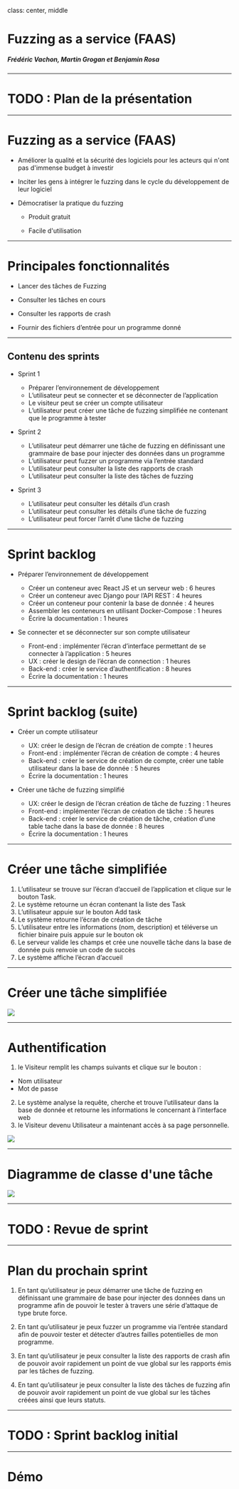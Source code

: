 class: center, middle

# Fuzzing as a service (FAAS)

##### Frédéric Vachon, Martin Grogan et Benjamin Rosa

---
# TODO : Plan de la présentation

---

# Fuzzing as a service (FAAS)

* Améliorer la qualité et la sécurité des logiciels pour les acteurs qui n'ont pas d'immense budget à investir

* Inciter les gens à intégrer le fuzzing dans le cycle du développement de leur logiciel

* Démocratiser la pratique du fuzzing

    * Produit gratuit

    * Facile d'utilisation

---

# Principales fonctionnalités

* Lancer des tâches de Fuzzing

* Consulter les tâches en cours

* Consulter les rapports de crash

* Fournir des fichiers d’entrée pour un programme donné


---

## Contenu des sprints


* Sprint 1
	* Préparer l’environnement de développement
	* L’utilisateur peut se connecter et se déconnecter de l’application
	* Le visiteur peut se créer un compte utilisateur 
	* L’utilisateur peut créer une tâche de fuzzing simplifiée ne contenant que le programme à tester

* Sprint 2

	* L’utilisateur peut démarrer une tâche de fuzzing en définissant une grammaire de base pour injecter des données dans un programme
	* L’utilisateur peut fuzzer un programme via l’entrée standard
	* L’utilisateur peut consulter la liste des rapports de crash
	* L’utilisateur peut consulter la liste des tâches de fuzzing

* Sprint 3
	* L’utilisateur peut consulter les détails d’un crash
	* L’utilisateur peut consulter les détails d’une tâche de fuzzing
	* L’utilisateur peut forcer l’arrêt d’une tâche de fuzzing

---

# Sprint backlog

* Préparer l’environnement de développement	
	* Créer un conteneur avec React JS et un serveur web :	6 heures	
	* Créer un conteneur avec Django pour l’API REST :	4 heures	
	* Créer un conteneur pour contenir la base de donnée :	4 heures	
	* Assembler les conteneurs en utilisant Docker-Compose :	1 heures	
	* Écrire la documentation :	1 heures	

* Se connecter et se déconnecter sur son compte utilisateur	
	* Front-end : implémenter l’écran d’interface permettant de se connecter à l’application :	5 heures	
	* UX : créer le design de l’écran de connection :	1 heures	
	* Back-end : créer le service d’authentification :	8 heures	
	* Écrire la documentation :	1 heures	

---

# Sprint backlog (suite)

* Créer un compte utilisateur	
	* UX: créer le design de l’écran de création de compte :	1 heures	
	* Front-end : implémenter l’écran de création de compte :	4 heures	
	* Back-end : créer le service de création de compte, créer une table utilisateur dans la base de donnée :	5 heures	
	* Écrire la documentation :	1 heures	

* Créer une tâche de fuzzing simplifié	
	* UX: créer le design de l’écran création de tâche de fuzzing :	1 heures	
	* Front-end : implémenter l’écran de création de tâche :	5 heures	
	* Back-end : créer le service de création de tâche, création d’une table tache dans la base de donnée :	8 heures	
	* Écrire la documentation :	1 heures	

---

# Créer une tâche simplifiée


1. L’utilisateur se trouve sur l’écran d’accueil de l’application et clique sur le bouton Task.
2. Le système retourne un écran contenant la liste des Task
3. L’utilisateur appuie sur le bouton Add task
4. Le système retourne l’écran de création de tâche
5. L’utilisateur entre les informations (nom, description) et téléverse un fichier binaire puis appuie sur le bouton ok
6. Le serveur valide les champs et crée une nouvelle tâche dans la base de donnée puis renvoie un code de succès
7. Le système affiche l’écran d’accueil

---

# Créer une tâche simplifiée

![](./img/creer_tache.png)

---

# Authentification

1. le Visiteur remplit les champs suivants et clique sur le bouton : 
 - Nom utilisateur
 - Mot de passe
2. Le système analyse la requête, cherche et trouve l’utilisateur dans la base de donnée et retourne les informations le concernant à l’interface web
3. le Visiteur devenu Utilisateur a maintenant accès à sa page personnelle.


![](./img/auth.png)

---

# Diagramme de classe d'une tâche

![](./img/task.png)

---

# TODO : Revue de sprint

---

# Plan du prochain sprint

1. En tant qu’utilisateur je peux démarrer une tâche de fuzzing en définissant une grammaire de base pour injecter des données dans un programme afin de pouvoir le tester à travers une série d’attaque de type brute force.

2. En tant qu’utilisateur je peux fuzzer un programme via l’entrée standard afin de pouvoir tester et détecter d’autres failles potentielles de mon programme.

3. En tant qu’utilisateur je peux consulter la liste des rapports de crash afin de pouvoir avoir rapidement un point de vue global sur les rapports émis par les tâches de fuzzing.

4. En tant qu’utilisateur je peux consulter la liste des tâches de fuzzing afin de pouvoir avoir rapidement un point de vue global sur les tâches créées ainsi que leurs statuts.

---

# TODO : Sprint backlog initial

---

# Démo
